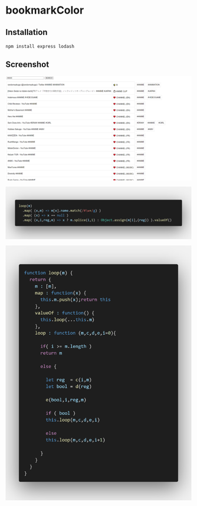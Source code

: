 # bookmarkColor

## Installation

    npm install express lodash

## Screenshot

![](https://github.com/nemo6/bookmarkColor/blob/main/c0.png)

![](https://github.com/nemo6/bookmarkColor/blob/main/c1.png)

![](https://github.com/nemo6/bookmarkColor/blob/main/c2.png)
